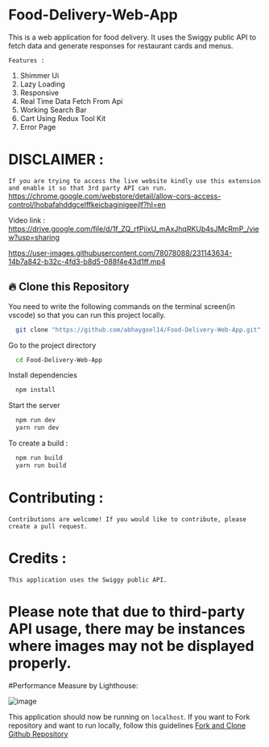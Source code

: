 # Food-Delivery-Web-App

This is a web application for food delivery. It uses the Swiggy public API to fetch data and generate responses for restaurant cards and menus.

`Features :`
1. Shimmer Ui
2. Lazy Loading 
3. Responsive
4. Real Time Data Fetch From Api
5. Working Search Bar
6. Cart Using Redux Tool Kit
7. Error Page

# DISCLAIMER : 

`If you are trying to access the live website kindly use this extension and enable it so that 3rd party API can run.`
https://chrome.google.com/webstore/detail/allow-cors-access-control/lhobafahddgcelffkeicbaginigeejlf?hl=en 

Video link : https://drive.google.com/file/d/1f_ZQ_rfPjixU_mAxJhqRKUb4sJMcRmP_/view?usp=sharing


https://user-images.githubusercontent.com/78078088/231143634-14b7a842-b32c-4fd3-b8d5-088f4e43d1ff.mp4


## 🔥 Clone this Repository
You need to write the following commands on the terminal screen(in vscode) so that you can run this project locally.

```bash
  git clone "https://github.com/abhaygoel14/Food-Delivery-Web-App.git"
```
Go to the project directory

```bash
  cd Food-Delivery-Web-App
```
Install dependencies
```bash
  npm install
```
Start the server
```bash
  npm run dev
  yarn run dev
```
To create a build :
```bash
  npm run build
  yarn run build
```
# Contributing :
```
Contributions are welcome! If you would like to contribute, please create a pull request.
```

# Credits :
```
This application uses the Swiggy public API.
```
 # Please note that due to third-party API usage, there may be instances where images may not be displayed properly.
#Performance Measure by Lighthouse:

![image](https://user-images.githubusercontent.com/78078088/230981282-c3cb006a-d6ec-46b7-ae7d-785c2730161f.png)



This application should now be running on `localhost`. If you want to Fork repository and want to run locally, follow this guidelines [Fork and Clone Github Repository](https://docs.github.com/en/get-started/quickstart/fork-a-repo)


